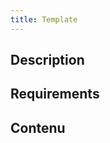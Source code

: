 ```yaml
---
title: Template
---
```


## Description
<!-- description du tuto, éventuellement un plan -->

## Requirements
<!-- ce sont on a besoin (soft, hard, etc) pour effectuer le tuto -->

## Contenu
<!-- le contenu du tuto -->
